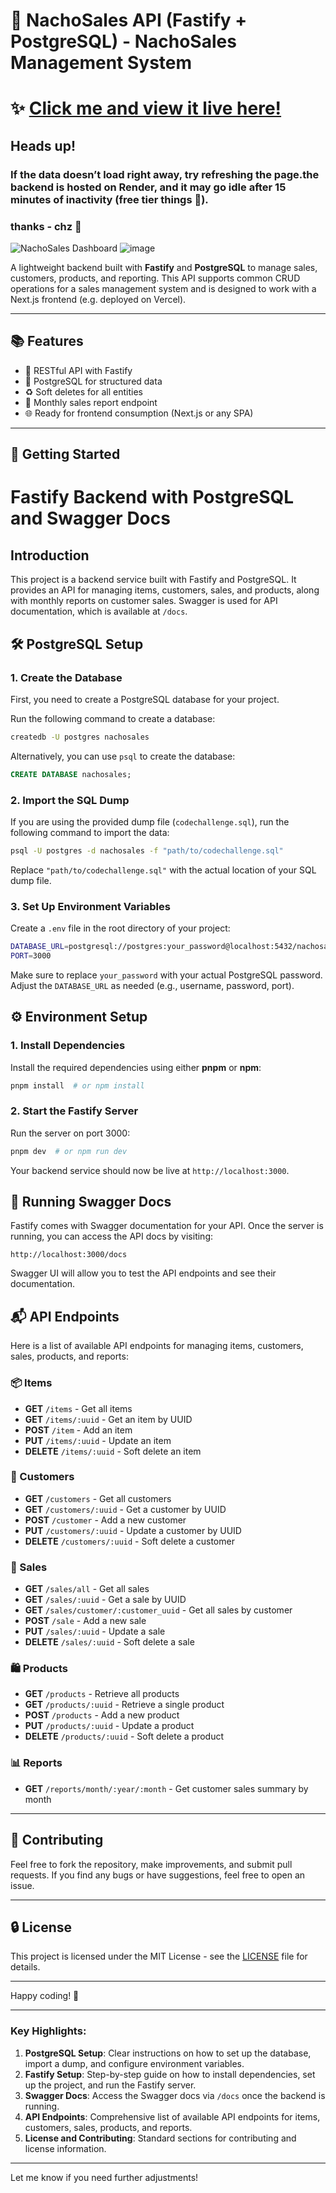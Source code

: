 # 🧾 NachoSales API (Fastify + PostgreSQL) - NachoSales Management System

# ✨ **[Click me and view it live here!](https://nacho-management-sys.vercel.app/dashboard)** 

## Heads up!
###  If the data doesn’t load right away, try refreshing the page.the backend is hosted on **Render**, and it may go idle after 15 minutes of inactivity (free tier things 💸).
### thanks - chz 🧀 
![NachoSales Dashboard](https://github.com/user-attachments/assets/0486f3b5-c675-436b-b0b4-c327c1fde273)
![image](https://github.com/user-attachments/assets/ee8d5cf5-fe9c-4440-a7ec-ca283094496f)

A lightweight backend built with **Fastify** and **PostgreSQL** to manage sales, customers, products, and reporting. This API supports common CRUD operations for a sales management system and is designed to work with a Next.js frontend (e.g. deployed on Vercel).

---

## 📚 Features

- 🔁 RESTful API with Fastify
- 🧠 PostgreSQL for structured data
- ♻️ Soft deletes for all entities
- 📆 Monthly sales report endpoint
- 🌐 Ready for frontend consumption (Next.js or any SPA)

---

## 🚀 Getting Started

# Fastify Backend with PostgreSQL and Swagger Docs

## Introduction

This project is a backend service built with Fastify and PostgreSQL. It provides an API for managing items, customers, sales, and products, along with monthly reports on customer sales. Swagger is used for API documentation, which is available at `/docs`.

## 🛠️ PostgreSQL Setup

### 1. Create the Database

First, you need to create a PostgreSQL database for your project.

Run the following command to create a database:

```bash
createdb -U postgres nachosales
```

Alternatively, you can use `psql` to create the database:

```sql
CREATE DATABASE nachosales;
```

### 2. Import the SQL Dump

If you are using the provided dump file (`codechallenge.sql`), run the following command to import the data:

```bash
psql -U postgres -d nachosales -f "path/to/codechallenge.sql"
```

Replace `"path/to/codechallenge.sql"` with the actual location of your SQL dump file.

### 3. Set Up Environment Variables

Create a `.env` file in the root directory of your project:

```bash
DATABASE_URL=postgresql://postgres:your_password@localhost:5432/nachosales
PORT=3000
```

Make sure to replace `your_password` with your actual PostgreSQL password. Adjust the `DATABASE_URL` as needed (e.g., username, password, port).

## ⚙️ Environment Setup

### 1. Install Dependencies

Install the required dependencies using either **pnpm** or **npm**:

```bash
pnpm install  # or npm install
```

### 2. Start the Fastify Server

Run the server on port 3000:

```bash
pnpm dev  # or npm run dev
```

Your backend service should now be live at `http://localhost:3000`.

## 📡 Running Swagger Docs

Fastify comes with Swagger documentation for your API. Once the server is running, you can access the API docs by visiting:

```
http://localhost:3000/docs
```

Swagger UI will allow you to test the API endpoints and see their documentation.

## 📬 API Endpoints

Here is a list of available API endpoints for managing items, customers, sales, products, and reports:

### 📦 Items

- **GET** `/items` - Get all items
- **GET** `/items/:uuid` - Get an item by UUID
- **POST** `/item` - Add an item
- **PUT** `/items/:uuid` - Update an item
- **DELETE** `/items/:uuid` - Soft delete an item

### 👤 Customers

- **GET** `/customers` - Get all customers
- **GET** `/customers/:uuid` - Get a customer by UUID
- **POST** `/customer` - Add a new customer
- **PUT** `/customers/:uuid` - Update a customer by UUID
- **DELETE** `/customers/:uuid` - Soft delete a customer

### 🧾 Sales

- **GET** `/sales/all` - Get all sales
- **GET** `/sales/:uuid` - Get a sale by UUID
- **GET** `/sales/customer/:customer_uuid` - Get all sales by customer
- **POST** `/sale` - Add a new sale
- **PUT** `/sales/:uuid` - Update a sale
- **DELETE** `/sales/:uuid` - Soft delete a sale

### 🛍️ Products

- **GET** `/products` - Retrieve all products
- **GET** `/products/:uuid` - Retrieve a single product
- **POST** `/products` - Add a new product
- **PUT** `/products/:uuid` - Update a product
- **DELETE** `/products/:uuid` - Soft delete a product

### 📊 Reports

- **GET** `/reports/month/:year/:month` - Get customer sales summary by month

---

## 🤝 Contributing

Feel free to fork the repository, make improvements, and submit pull requests. If you find any bugs or have suggestions, feel free to open an issue.

---

## 🔒 License

This project is licensed under the MIT License - see the [LICENSE](LICENSE) file for details.

---

Happy coding! 🚀


---

### Key Highlights:

1. **PostgreSQL Setup**: Clear instructions on how to set up the database, import a dump, and configure environment variables.
2. **Fastify Setup**: Step-by-step guide on how to install dependencies, set up the project, and run the Fastify server.
3. **Swagger Docs**: Access the Swagger docs via `/docs` once the backend is running.
4. **API Endpoints**: Comprehensive list of available API endpoints for items, customers, sales, products, and reports.
5. **License and Contributing**: Standard sections for contributing and license information.

---

Let me know if you need further adjustments!
